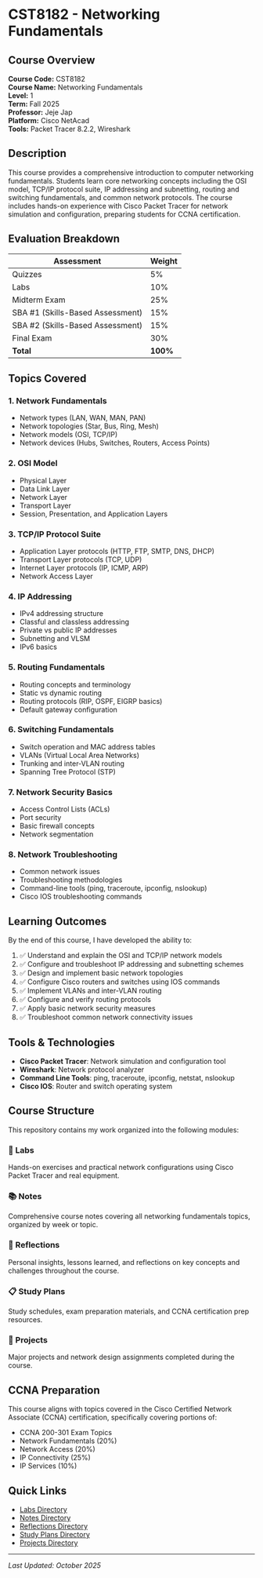 # CST8182 - Networking Fundamentals

## Course Overview

**Course Code:** CST8182  
**Course Name:** Networking Fundamentals  
**Level:** 1  
**Term:** Fall 2025  
**Professor:** Jeje Jap  
**Platform:** Cisco NetAcad  
**Tools:** Packet Tracer 8.2.2, Wireshark

## Description

This course provides a comprehensive introduction to computer networking fundamentals. Students learn core networking concepts including the OSI model, TCP/IP protocol suite, IP addressing and subnetting, routing and switching fundamentals, and common network protocols. The course includes hands-on experience with Cisco Packet Tracer for network simulation and configuration, preparing students for CCNA certification.

## Evaluation Breakdown

| Assessment | Weight |
|------------|--------|
| Quizzes | 5% |
| Labs | 10% |
| Midterm Exam | 25% |
| SBA #1 (Skills-Based Assessment) | 15% |
| SBA #2 (Skills-Based Assessment) | 15% |
| Final Exam | 30% |
| **Total** | **100%** |

## Topics Covered

### 1. Network Fundamentals
- Network types (LAN, WAN, MAN, PAN)
- Network topologies (Star, Bus, Ring, Mesh)
- Network models (OSI, TCP/IP)
- Network devices (Hubs, Switches, Routers, Access Points)

### 2. OSI Model
- Physical Layer
- Data Link Layer
- Network Layer
- Transport Layer
- Session, Presentation, and Application Layers

### 3. TCP/IP Protocol Suite
- Application Layer protocols (HTTP, FTP, SMTP, DNS, DHCP)
- Transport Layer protocols (TCP, UDP)
- Internet Layer protocols (IP, ICMP, ARP)
- Network Access Layer

### 4. IP Addressing
- IPv4 addressing structure
- Classful and classless addressing
- Private vs public IP addresses
- Subnetting and VLSM
- IPv6 basics

### 5. Routing Fundamentals
- Routing concepts and terminology
- Static vs dynamic routing
- Routing protocols (RIP, OSPF, EIGRP basics)
- Default gateway configuration

### 6. Switching Fundamentals
- Switch operation and MAC address tables
- VLANs (Virtual Local Area Networks)
- Trunking and inter-VLAN routing
- Spanning Tree Protocol (STP)

### 7. Network Security Basics
- Access Control Lists (ACLs)
- Port security
- Basic firewall concepts
- Network segmentation

### 8. Network Troubleshooting
- Common network issues
- Troubleshooting methodologies
- Command-line tools (ping, traceroute, ipconfig, nslookup)
- Cisco IOS troubleshooting commands

## Learning Outcomes

By the end of this course, I have developed the ability to:

1. ✅ Understand and explain the OSI and TCP/IP network models
2. ✅ Configure and troubleshoot IP addressing and subnetting schemes
3. ✅ Design and implement basic network topologies
4. ✅ Configure Cisco routers and switches using IOS commands
5. ✅ Implement VLANs and inter-VLAN routing
6. ✅ Configure and verify routing protocols
7. ✅ Apply basic network security measures
8. ✅ Troubleshoot common network connectivity issues

## Tools & Technologies

- **Cisco Packet Tracer**: Network simulation and configuration tool
- **Wireshark**: Network protocol analyzer
- **Command Line Tools**: ping, traceroute, ipconfig, netstat, nslookup
- **Cisco IOS**: Router and switch operating system

## Course Structure

This repository contains my work organized into the following modules:

### 📝 Labs
Hands-on exercises and practical network configurations using Cisco Packet Tracer and real equipment.

### 📚 Notes
Comprehensive course notes covering all networking fundamentals topics, organized by week or topic.

### 💭 Reflections
Personal insights, lessons learned, and reflections on key concepts and challenges throughout the course.

### 📋 Study Plans
Study schedules, exam preparation materials, and CCNA certification prep resources.

### 🚀 Projects
Major projects and network design assignments completed during the course.

## CCNA Preparation

This course aligns with topics covered in the Cisco Certified Network Associate (CCNA) certification, specifically covering portions of:
- CCNA 200-301 Exam Topics
- Network Fundamentals (20%)
- Network Access (20%)
- IP Connectivity (25%)
- IP Services (10%)

## Quick Links

- [Labs Directory](./labs/)
- [Notes Directory](./notes/)
- [Reflections Directory](./reflections/)
- [Study Plans Directory](./study-plans/)
- [Projects Directory](./projects/)

---

*Last Updated: October 2025*
